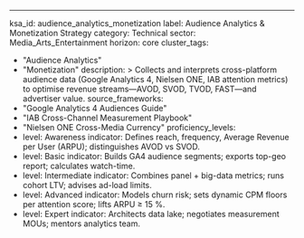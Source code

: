 ---
ksa_id: audience_analytics_monetization
label: Audience Analytics & Monetization Strategy
category: Technical
sector: Media_Arts_Entertainment
horizon: core
cluster_tags:
  - "Audience Analytics"
  - "Monetization"
description: >
  Collects and interprets cross-platform audience data (Google Analytics 4, Nielsen ONE, IAB attention metrics) to optimise revenue streams—AVOD, SVOD, TVOD, FAST—and advertiser value.
source_frameworks:
  - "Google Analytics 4 Audiences Guide"
  - "IAB Cross-Channel Measurement Playbook"
  - "Nielsen ONE Cross-Media Currency"
proficiency_levels:
  - level: Awareness
    indicator: Defines reach, frequency, Average Revenue per User (ARPU); distinguishes AVOD vs SVOD.
  - level: Basic
    indicator: Builds GA4 audience segments; exports top-geo report; calculates watch-time.
  - level: Intermediate
    indicator: Combines panel + big-data metrics; runs cohort LTV; advises ad-load limits.
  - level: Advanced
    indicator: Models churn risk; sets dynamic CPM floors per attention score; lifts ARPU ≥ 15 %.
  - level: Expert
    indicator: Architects data lake; negotiates measurement MOUs; mentors analytics team.